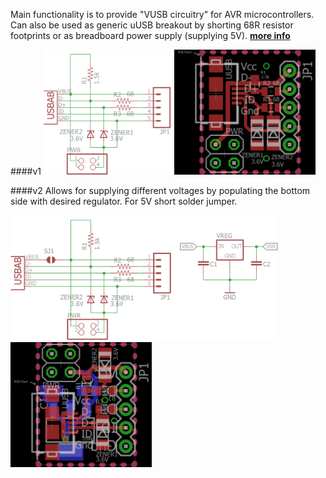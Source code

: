 Main functionality is to provide "VUSB circuitry" for AVR microcontrollers. Can also be used as generic uUSB breakout by shorting 68R resistor footprints or as breadboard power supply (supplying 5V).
[**more info**](https://hackaday.io/project/6332-breadboard-widgets/log/19615-uusb-breakout)

####v1
<img src="uUSB breakout v1.sch.png" alt="alt text" height="200"> <img src="uUSB breakout v1.brd.png" alt="alt text" height="200">

####v2
Allows for supplying different voltages by populating the bottom side with desired regulator. For 5V short solder jumper.

<img src="uUSB breakout v2.sch.png" alt="alt text" height="200"> <img src="uUSB breakout v2.brd.png" alt="alt text" height="200">
